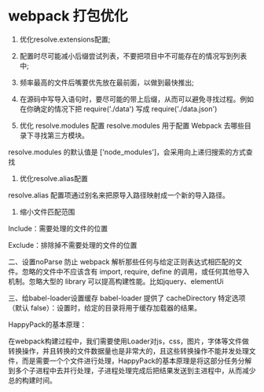 # webpack 打包优化

1. 优化resolve.extensions配置;

1. 配置时尽可能减小后缀尝试列表，不要把项目中不可能存在的情况写到列表中;

1. 频率最高的文件后嘴要优先放在最前面，以做到最快推出;

1. 在源码中写导入语句时，要尽可能的带上后缀，从而可以避免寻找过程。例如在你确定的情况下把 require('./data') 写成 require('./data.json')

1. 优化 resolve.modules 配置
resolve.modules 用于配置 Webpack 去哪些目录下寻找第三方模块。

resolve.modules 的默认值是 ['node_modules']，会采用向上递归搜索的方式查找

1. 优化resolve.alias配置

resolve.alias 配置项通过别名来把原导入路径映射成一个新的导入路径。

1. 缩小文件匹配范围

Include：需要处理的文件的位置

Exclude：排除掉不需要处理的文件的位置

二、设置noParse
防止 webpack 解析那些任何与给定正则表达式相匹配的文件。忽略的文件中不应该含有 import, require, define 的调用，或任何其他导入机制。忽略大型的 library 可以提高构建性能。比如jquery、elementUi

三、给babel-loader设置缓存
babel-loader 提供了 cacheDirectory 特定选项（默认 false）：设置时，给定的目录将用于缓存加载器的结果。

HappyPack的基本原理：

在webpack构建过程中，我们需要使用Loader对js，css，图片，字体等文件做转换操作，并且转换的文件数据量也是非常大的，且这些转换操作不能并发处理文件，而是需要一个个文件进行处理，HappyPack的基本原理是将这部分任务分解到多个子进程中去并行处理，子进程处理完成后把结果发送到主进程中，从而减少总的构建时间。